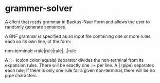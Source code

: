 # grammer-solver
A client that reads grammar in Backus-Naur Form and allows the user to randomly generate sentences.

A BNF grammar is specified as an input file containing one or more rules, each on its
own line, of the form:

non-terminal::=rule|rule|rule|...|rule

A ::= (colon colon equals) separator divides the non-terminal from its expansion rules.
There will be exactly one ::= per line. A | (pipe) separates each rule; if there is only
one rule for a given non-terminal, there will be no pipe characters.
